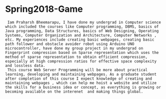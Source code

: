 # Spring2018-Game
     Iam Praharsh Bheemarapu, I have done my undergrad in Computer science which included the courses like Computer programming, DBMS, basics of Java programming, Data Structures, basics of Web Designing, Operating Systems, Computer Organization and Architecture, Computer Networks , etc. My experiences include creating basic webpages, creating basic path follower and obstacle avoider robot using Arduino UNO microcontroller, have done my group project in my undergrad on Fingerprint compression based on Sparse representation which uses the method of sparse representation to obtain efficient compression, especially at high compression ratios for effective space complexity and lossless data.
     This course Web Server Programming will be more about practical learning, developing and maintaining webpages. As a graduate student after completion of this course I expect knowledge of creating and maintaining webpages , which can help me hoist a website and utilize the skills for a business idea or concept, as everything is growing or becoming available on the interenet  and making things global.       

